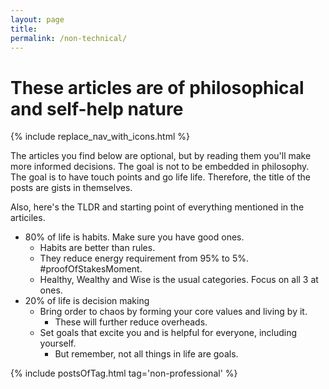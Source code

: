 ```yaml
---
layout: page
title: 
permalink: /non-technical/
---
```


# These articles are of philosophical and self-help nature

{% include replace_nav_with_icons.html %}


The articles you find below are optional, but by reading them you'll make more informed decisions. The goal is not to be embedded in philosophy. The goal is to have touch points and go life life. Therefore, the title of the posts are gists in themselves.

Also, here's the TLDR and starting point of everything mentioned in the articiles.

- 80% of life is habits. Make sure you have good ones. 
    - Habits are better than rules.
    - They reduce energy requirement from 95% to 5%. #proofOfStakesMoment.
    - Healthy, Wealthy and Wise is the usual categories. Focus on all 3 at ones.
- 20% of life is decision making
    - Bring order to chaos by forming your core values and living by it.
        - These will further reduce overheads.
    - Set goals that excite you and is helpful for everyone, including yourself.
        - But remember, not all things in life are goals.

{% include postsOfTag.html tag='non-professional' %}